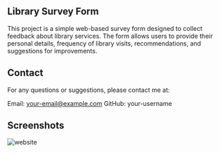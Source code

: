 ## Library Survey Form
This project is a simple web-based survey form designed to collect feedback about library services. The form allows users to provide their personal details, frequency of library visits, recommendations, and suggestions for improvements.

## Contact
For any questions or suggestions, please contact me at:

Email: your-email@example.com
GitHub: your-username

## Screenshots
![website](screenshot.png)
